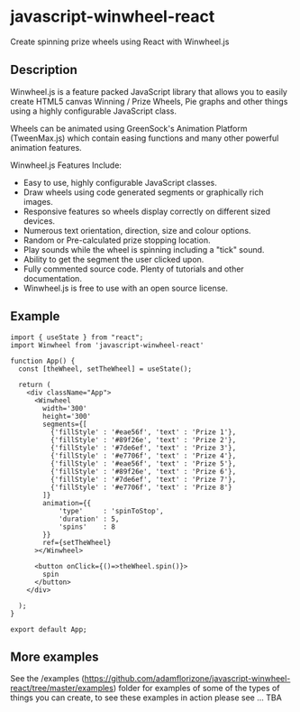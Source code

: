
# javascript-winwheel-react
Create spinning prize wheels using React with Winwheel.js

## Description
Winwheel.js is a feature packed JavaScript library that allows you to easily create HTML5 canvas Winning / Prize Wheels, Pie graphs and other things using a highly configurable JavaScript class.

Wheels can be animated using GreenSock's Animation Platform (TweenMax.js) which contain easing functions and many other powerful animation features.

Winwheel.js Features Include:
* Easy to use, highly configurable JavaScript classes.
* Draw wheels using code generated segments or graphically rich images.
* Responsive features so wheels display correctly on different sized devices.
* Numerous text orientation, direction, size and colour options.
* Random or Pre-calculated prize stopping location.
* Play sounds while the wheel is spinning including a "tick" sound.
* Ability to get the segment the user clicked upon.
* Fully commented source code. Plenty of tutorials and other documentation.
* Winwheel.js is free to use with an open source license.

## Example
```
import { useState } from "react";
import Winwheel from 'javascript-winwheel-react'

function App() {
  const [theWheel, setTheWheel] = useState();

  return (
    <div className="App">
      <Winwheel 
        width='300'
        height='300'
        segments={[
          {'fillStyle' : '#eae56f', 'text' : 'Prize 1'},
          {'fillStyle' : '#89f26e', 'text' : 'Prize 2'},
          {'fillStyle' : '#7de6ef', 'text' : 'Prize 3'},
          {'fillStyle' : '#e7706f', 'text' : 'Prize 4'},
          {'fillStyle' : '#eae56f', 'text' : 'Prize 5'},
          {'fillStyle' : '#89f26e', 'text' : 'Prize 6'},
          {'fillStyle' : '#7de6ef', 'text' : 'Prize 7'},
          {'fillStyle' : '#e7706f', 'text' : 'Prize 8'}
        ]}
        animation={{
            'type'     : 'spinToStop',
            'duration' : 5,
            'spins'    : 8
        }}
        ref={setTheWheel}
      ></Winwheel>

      <button onClick={()=>theWheel.spin()}>
        spin
      </button>
    </div>

  );
}

export default App;
```

## More examples
See the /examples (https://github.com/adamflorizone/javascript-winwheel-react/tree/master/examples) folder for examples of some of the types of things you can create, to see these examples in action please see ... TBA

